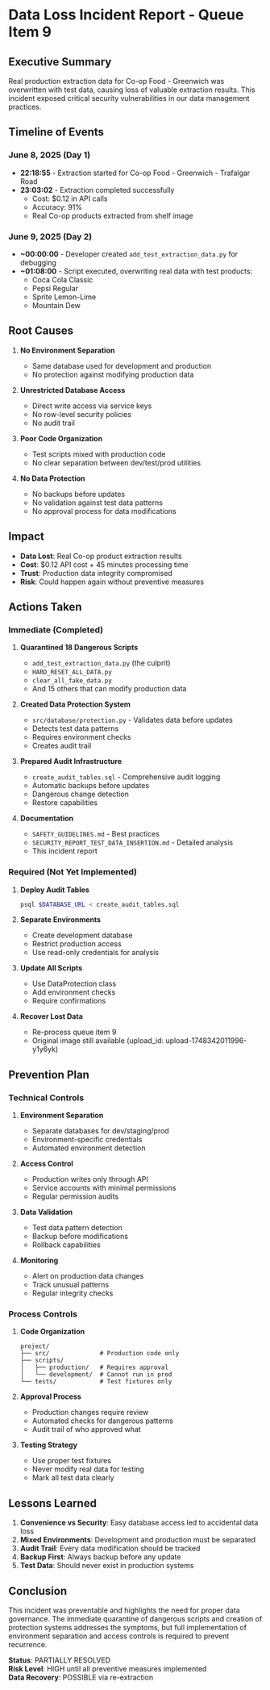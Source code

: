 # Data Loss Incident Report - Queue Item 9

## Executive Summary
Real production extraction data for Co-op Food - Greenwich was overwritten with test data, causing loss of valuable extraction results. This incident exposed critical security vulnerabilities in our data management practices.

## Timeline of Events

### June 8, 2025 (Day 1)
- **22:18:55** - Extraction started for Co-op Food - Greenwich - Trafalgar Road
- **23:03:02** - Extraction completed successfully
  - Cost: $0.12 in API calls
  - Accuracy: 91%
  - Real Co-op products extracted from shelf image

### June 9, 2025 (Day 2) 
- **~00:00:00** - Developer created `add_test_extraction_data.py` for debugging
- **~01:08:00** - Script executed, overwriting real data with test products:
  - Coca Cola Classic
  - Pepsi Regular
  - Sprite Lemon-Lime
  - Mountain Dew

## Root Causes

1. **No Environment Separation**
   - Same database used for development and production
   - No protection against modifying production data

2. **Unrestricted Database Access**
   - Direct write access via service keys
   - No row-level security policies
   - No audit trail

3. **Poor Code Organization**
   - Test scripts mixed with production code
   - No clear separation between dev/test/prod utilities

4. **No Data Protection**
   - No backups before updates
   - No validation against test data patterns
   - No approval process for data modifications

## Impact

- **Data Lost**: Real Co-op product extraction results
- **Cost**: $0.12 API cost + 45 minutes processing time
- **Trust**: Production data integrity compromised
- **Risk**: Could happen again without preventive measures

## Actions Taken

### Immediate (Completed)
1. **Quarantined 18 Dangerous Scripts**
   - `add_test_extraction_data.py` (the culprit)
   - `HARD_RESET_ALL_DATA.py`
   - `clear_all_fake_data.py`
   - And 15 others that can modify production data

2. **Created Data Protection System**
   - `src/database/protection.py` - Validates data before updates
   - Detects test data patterns
   - Requires environment checks
   - Creates audit trail

3. **Prepared Audit Infrastructure**
   - `create_audit_tables.sql` - Comprehensive audit logging
   - Automatic backups before updates
   - Dangerous change detection
   - Restore capabilities

4. **Documentation**
   - `SAFETY_GUIDELINES.md` - Best practices
   - `SECURITY_REPORT_TEST_DATA_INSERTION.md` - Detailed analysis
   - This incident report

### Required (Not Yet Implemented)

1. **Deploy Audit Tables**
   ```bash
   psql $DATABASE_URL < create_audit_tables.sql
   ```

2. **Separate Environments**
   - Create development database
   - Restrict production access
   - Use read-only credentials for analysis

3. **Update All Scripts**
   - Use DataProtection class
   - Add environment checks
   - Require confirmations

4. **Recover Lost Data**
   - Re-process queue item 9
   - Original image still available (upload_id: upload-1748342011996-y1y6yk)

## Prevention Plan

### Technical Controls
1. **Environment Separation**
   - Separate databases for dev/staging/prod
   - Environment-specific credentials
   - Automated environment detection

2. **Access Control**
   - Production writes only through API
   - Service accounts with minimal permissions
   - Regular permission audits

3. **Data Validation**
   - Test data pattern detection
   - Backup before modifications
   - Rollback capabilities

4. **Monitoring**
   - Alert on production data changes
   - Track unusual patterns
   - Regular integrity checks

### Process Controls
1. **Code Organization**
   ```
   project/
   ├── src/              # Production code only
   ├── scripts/
   │   ├── production/   # Requires approval
   │   └── development/  # Cannot run in prod
   └── tests/            # Test fixtures only
   ```

2. **Approval Process**
   - Production changes require review
   - Automated checks for dangerous patterns
   - Audit trail of who approved what

3. **Testing Strategy**
   - Use proper test fixtures
   - Never modify real data for testing
   - Mark all test data clearly

## Lessons Learned

1. **Convenience vs Security**: Easy database access led to accidental data loss
2. **Mixed Environments**: Development and production must be separated
3. **Audit Trail**: Every data modification should be tracked
4. **Backup First**: Always backup before any update
5. **Test Data**: Should never exist in production systems

## Conclusion

This incident was preventable and highlights the need for proper data governance. The immediate quarantine of dangerous scripts and creation of protection systems addresses the symptoms, but full implementation of environment separation and access controls is required to prevent recurrence.

**Status**: PARTIALLY RESOLVED  
**Risk Level**: HIGH until all preventive measures implemented  
**Data Recovery**: POSSIBLE via re-extraction